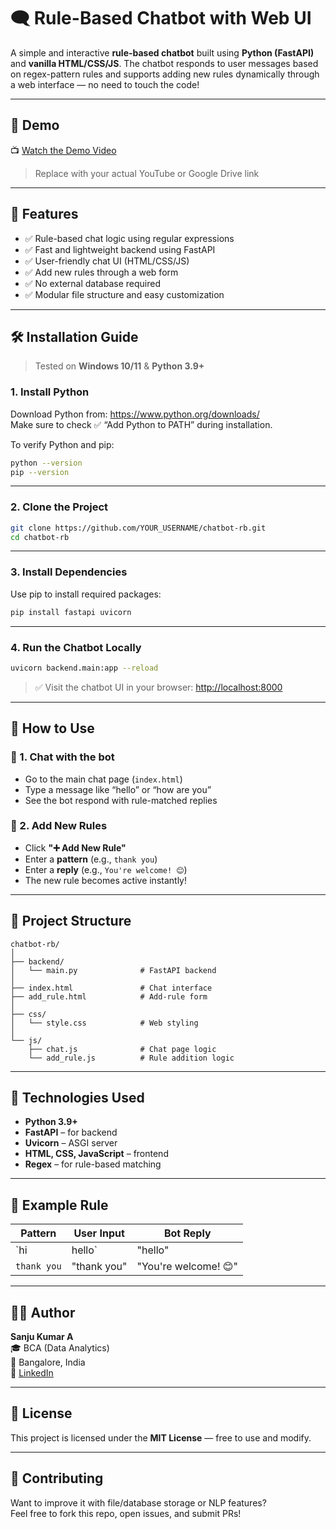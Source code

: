 # 🗨️ Rule-Based Chatbot with Web UI

A simple and interactive **rule-based chatbot** built using **Python (FastAPI)** and **vanilla HTML/CSS/JS**. The chatbot responds to user messages based on regex-pattern rules and supports adding new rules dynamically through a web interface — no need to touch the code!

---

## 🎥 Demo

📺 [Watch the Demo Video](https://www.youtube.com/watch?v=YOUR_VIDEO_ID)  
> Replace with your actual YouTube or Google Drive link

---

## 🚀 Features

- ✅ Rule-based chat logic using regular expressions
- ✅ Fast and lightweight backend using FastAPI
- ✅ User-friendly chat UI (HTML/CSS/JS)
- ✅ Add new rules through a web form
- ✅ No external database required
- ✅ Modular file structure and easy customization

---

## 🛠️ Installation Guide

> Tested on **Windows 10/11** & **Python 3.9+**

### 1. Install Python

Download Python from: https://www.python.org/downloads/  
Make sure to check ✅ “Add Python to PATH” during installation.

To verify Python and pip:

```bash
python --version
pip --version
```

---

### 2. Clone the Project

```bash
git clone https://github.com/YOUR_USERNAME/chatbot-rb.git
cd chatbot-rb
```

---

### 3. Install Dependencies

Use pip to install required packages:

```bash
pip install fastapi uvicorn
```

---

### 4. Run the Chatbot Locally

```bash
uvicorn backend.main:app --reload
```

> ✅ Visit the chatbot UI in your browser: [http://localhost:8000](http://localhost:8000)

---

## 🧪 How to Use

### 🔹 1. Chat with the bot

- Go to the main chat page (`index.html`)
- Type a message like “hello” or “how are you”
- See the bot respond with rule-matched replies

### 🔹 2. Add New Rules

- Click **"➕ Add New Rule"**
- Enter a **pattern** (e.g., `thank you`)
- Enter a **reply** (e.g., `You're welcome! 😊`)
- The new rule becomes active instantly!

---

## 📁 Project Structure

```
chatbot-rb/
│
├── backend/
│   └── main.py              # FastAPI backend
│
├── index.html               # Chat interface
├── add_rule.html            # Add-rule form
│
├── css/
│   └── style.css            # Web styling
│
└── js/
    ├── chat.js              # Chat page logic
    └── add_rule.js          # Rule addition logic
```

---

## 🧠 Technologies Used

- **Python 3.9+**
- **FastAPI** – for backend
- **Uvicorn** – ASGI server
- **HTML, CSS, JavaScript** – frontend
- **Regex** – for rule-based matching

---

## 📌 Example Rule

| Pattern         | User Input         | Bot Reply               |
|----------------|--------------------|--------------------------|
| `hi|hello`     | "hello"            | "Hi there!"              |
| `thank you`    | "thank you"        | "You're welcome! 😊"     |

---

## 👨‍💻 Author

**Sanju Kumar A**  
🎓 BCA (Data Analytics)  
📍 Bangalore, India  
🔗 [LinkedIn](https://www.linkedin.com/in/sanjukumar1708)

---

## 📃 License

This project is licensed under the **MIT License** — free to use and modify.

---

## 🙌 Contributing

Want to improve it with file/database storage or NLP features?  
Feel free to fork this repo, open issues, and submit PRs!
